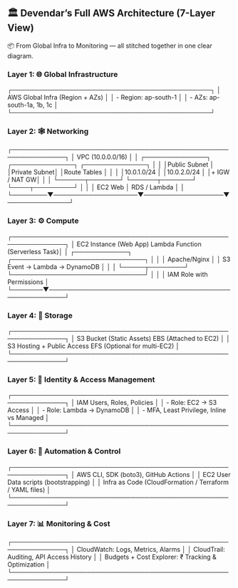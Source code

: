 ## 🏛️ Devendar’s Full AWS Architecture (7-Layer View)

📦 From Global Infra to Monitoring — all stitched together in one clear diagram.

### Layer 1: 🌐 Global Infrastructure
┌─────────────────────────────────────────────┐
│         AWS Global Infra (Region + AZs)     │
│   - Region: ap-south-1                      │
│   - AZs: ap-south-1a, 1b, 1c                │
└─────────────────────────────────────────────┘

### Layer 2: 🕸️ Networking
┌──────────────────────────────────────────────────────────────┐
│                         VPC (10.0.0.0/16)                    │
│ ┌──────────────┐    ┌──────────────┐     ┌──────────────┐    │
│ │Public Subnet │    │Private Subnet│     │Route Tables  │    │
│ │10.0.1.0/24   │    │10.0.2.0/24   │     │+ IGW / NAT GW│    │
│ └──────┬───────┘    └──────┬───────┘     └────┬─────────┘    │
│        │ EC2 Web           │ RDS / Lambda     │              │
└────────▼───────────────────▼──────────────────▼──────────────┘

### Layer 3: ⚙️ Compute
┌──────────────────────────────────────────────────────────────┐
│ EC2 Instance (Web App)      Lambda Function (Serverless Task)│
│ ┌────────────┐             ┌──────────────────────────────┐  │
│ │  Apache/Nginx │          │ S3 Event → Lambda → DynamoDB │  │
│ └─────┬────────┘           └──────────────────────────────┘  │
│       │                      IAM Role with Permissions       │
└───────▼──────────────────────────────────────────────────────┘

### Layer 4: 💾 Storage
┌──────────────────────────────────────────────────────────────┐
│ S3 Bucket (Static Assets)   EBS (Attached to EC2)            │
│ S3 Hosting + Public Access  EFS (Optional for multi-EC2)     │
└──────────────────────────────────────────────────────────────┘

### Layer 5: 🔐 Identity & Access Management
┌──────────────────────────────────────────────────────────────┐
│ IAM Users, Roles, Policies                                   │
│ - Role: EC2 → S3 Access                                      │
│ - Role: Lambda → DynamoDB                                    │
│ - MFA, Least Privilege, Inline vs Managed                    │
└──────────────────────────────────────────────────────────────┘

### Layer 6: 🧠 Automation & Control
┌──────────────────────────────────────────────────────────────┐
│ AWS CLI, SDK (boto3), GitHub Actions                         │
│ EC2 User Data scripts (bootstrapping)                        │
│ Infra as Code (CloudFormation / Terraform / YAML files)      │
└──────────────────────────────────────────────────────────────┘

### Layer 7: 📊 Monitoring & Cost
┌──────────────────────────────────────────────────────────────┐
│ CloudWatch: Logs, Metrics, Alarms                            │
│ CloudTrail: Auditing, API Access History                     │
│ Budgets + Cost Explorer: ₹ Tracking & Optimization           │
└──────────────────────────────────────────────────────────────┘
